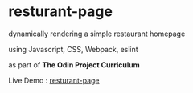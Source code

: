 # resturant-page

dynamically rendering a simple restaurant homepage

using Javascript, CSS, Webpack, eslint

as part of **The Odin Project Curriculum**

Live Demo : [resturant-page](https://wissman77.github.io/resturant-page/)
